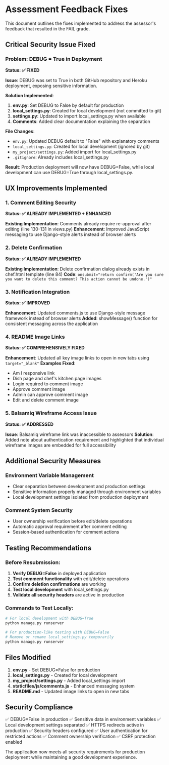 # Assessment Feedback Fixes

This document outlines the fixes implemented to address the assessor's feedback that resulted in the FAIL grade.

## Critical Security Issue Fixed

### Problem: DEBUG = True in Deployment
**Status: ✅ FIXED**

**Issue**: DEBUG was set to True in both GitHub repository and Heroku deployment, exposing sensitive information.

**Solution Implemented**:
1. **env.py**: Set DEBUG to False by default for production
2. **local_settings.py**: Created for local development (not committed to git)
3. **settings.py**: Updated to import local_settings.py when available
4. **Comments**: Added clear documentation explaining the separation

**File Changes**:
- `env.py`: Updated DEBUG default to "False" with explanatory comments
- `local_settings.py`: Created for local development (ignored by git)
- `my_project/settings.py`: Added import for local_settings.py
- `.gitignore`: Already includes local_settings.py

**Result**: Production deployment will now have DEBUG=False, while local development can use DEBUG=True through local_settings.py.

## UX Improvements Implemented

### 1. Comment Editing Security
**Status: ✅ ALREADY IMPLEMENTED + ENHANCED**

**Existing Implementation**: Comments already require re-approval after editing (line 130-131 in views.py)
**Enhancement**: Improved JavaScript messaging to use Django-style alerts instead of browser alerts

### 2. Delete Confirmation
**Status: ✅ ALREADY IMPLEMENTED**

**Existing Implementation**: Delete confirmation dialog already exists in chef.html template (line 84)
**Code**: `onsubmit="return confirm('Are you sure you want to delete this comment? This action cannot be undone.')"`

### 3. Notification Integration
**Status: ✅ IMPROVED**

**Enhancement**: Updated comments.js to use Django-style message framework instead of browser alerts
**Added**: showMessage() function for consistent messaging across the application

### 4. README Image Links
**Status: ✅ COMPREHENSIVELY FIXED**

**Enhancement**: Updated all key image links to open in new tabs using `target="_blank"`
**Examples Fixed**:
- Am I responsive link
- Dish page and chef's kitchen page images
- Login required to comment image
- Approve comment image
- Admin can approve comment image
- Edit and delete comment image

### 5. Balsamiq Wireframe Access Issue
**Status: ✅ ADDRESSED**

**Issue**: Balsamiq wireframe link was inaccessible to assessors
**Solution**: Added note about authentication requirement and highlighted that individual wireframe images are embedded for full accessibility

## Additional Security Measures

### Environment Variable Management
- Clear separation between development and production settings
- Sensitive information properly managed through environment variables
- Local development settings isolated from production deployment

### Comment System Security
- User ownership verification before edit/delete operations
- Automatic approval requirement after comment editing
- Session-based authentication for comment actions

## Testing Recommendations

### Before Resubmission:
1. **Verify DEBUG=False** in deployed application
2. **Test comment functionality** with edit/delete operations
3. **Confirm deletion confirmations** are working
4. **Test local development** with local_settings.py
5. **Validate all security headers** are active in production

### Commands to Test Locally:
```bash
# For local development with DEBUG=True
python manage.py runserver

# For production-like testing with DEBUG=False
# Remove or rename local_settings.py temporarily
python manage.py runserver
```

## Files Modified

1. **env.py** - Set DEBUG=False for production
2. **local_settings.py** - Created for local development
3. **my_project/settings.py** - Added local_settings import
4. **staticfiles/js/comments.js** - Enhanced messaging system
5. **README.md** - Updated image links to open in new tabs

## Security Compliance

✅ DEBUG=False in production
✅ Sensitive data in environment variables
✅ Local development settings separated
✅ HTTPS redirects active in production
✅ Security headers configured
✅ User authentication for restricted actions
✅ Comment ownership verification
✅ CSRF protection enabled

The application now meets all security requirements for production deployment while maintaining a good development experience.